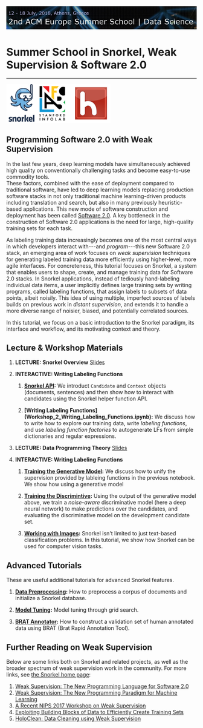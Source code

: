 <img align:right src="imgs/acm.jpg" alt="Snorkel" width=700px/>

# Summer School in Snorkel, Weak Supervision & Software 2.0

---
<img align:right src="imgs/hazy.jpg" alt="Hazy Research" width=275px/>

## Programming Software 2.0 with Weak Supervision

In the last few years, deep learning models have simultaneously achieved high quality on conventionally challenging tasks and become easy-to-use commodity tools.	
These factors, combined with the ease of deployment compared to traditional software, have led to deep learning models replacing production software stacks in not only traditional machine learning-driven products including translation and search, but also in many previously heuristic-based applications.
This new mode of software construction and deployment has been called [Software 2.0](https://medium.com/@karpathy).
A key bottleneck in the construction of Software 2.0 applications is the need for large, high-quality training sets for each task.

As labeling training data increasingly becomes one of the most central ways in which developers interact with---and _program_---this new Software 2.0 stack, an emerging area of work focuses on _weak supervision_ techniques for generating labeled training data more efficiently using higher-level, more agile interfaces.
For concreteness, this tutorial focuses on Snorkel, a system that enables users to shape, create, and manage training data for Software 2.0 stacks.
In Snorkel applications, instead of tediously hand-labeling individual data items, a user implicitly defines large training sets by writing programs, called labeling functions, that assign labels to subsets of data points, albeit noisily.
This idea of using multiple, imperfect sources of labels builds on previous work in _distant supervision_, and extends it to handle a more diverse range of noisier, biased, and potentially correlated sources.

In this tutorial, we focus on a basic introduction to the Snorkel paradigm, its interface and workflow, and its motivating context and theory.

## Lecture & Workshop Materials

1. **LECTURE: Snorkel Overview** [Slides](slides/Snorkel-Workshop-FINAL.pdf)
2. **INTERACTIVE: Writing Labeling Functions**

	1. **[Snorkel API](Workshop_1_Snorkel_API.ipynb):**
We introduct `Candidate` and `Context` objects (documents, sentences) and then show how to interact with candidates using the Snorkel helper function API. 

	2. **[Writing Labeling Functions] (Workshop_2_Writing_Labeling_Functions.ipynb):**
We discuss how to write how to explore our training data, write _labeling functions_, and use _labeling function factories_ to autogenerate LFs from simple dictionaries and regular expressions.

3. **LECTURE: Data Programming Theory**  [Slides](slides/DP_matrix_approx_theory.pdf)

2. **INTERACTIVE: Writing Labeling Functions**
	1. **[Training the Generative Model](Workshop_3_Generative_Model_Training.ipynb):**
	We discuss how to unify the supervision provided by lableing functions in the previous notebook. We show how using a generative model 
	
	2. **[Training the Discrimintive](Workshop_4_Discriminative_Model_Training.ipynb):**
	Using the output of the generative model above, we train a _noise-aware_ discriminative model (here a deep neural network) to make predictions over the candidates, and evaluating the discriminative model on the development candidate set.
	
	3. **[Working with Images](https://github.com/HazyResearch/snorkel/blob/master/tutorials/images/Images_Tutorial.ipynb):**
	Snorkel isn't limited to just text-based classification problems. In this tutorial, we show how Snorkel can be used for computer vision tasks. 

## Advanced Tutorials

These are useful additional tutorials for advanced Snorkel features.

1. **[Data Preprocessing](Workshop_5_Advanced_Preprocessing.ipynb):**
How to preprocess a corpus of documents and initialize a Snorkel database.

2. **[Model Tuning](Workshop_6_Advanced_Grid_Search.ipynb):**
Model tuning through grid search.

3. **[BRAT Annotator](Workshop_7_Advanced_BRAT_Annotator.ipynb):**
How to construct a validation set of human annotated data using BRAT (Brat Rapid Annotation Tool).

## Further Reading on Weak Supervision

Below are some links both on Snorkel and related projects, as well as the broader spectrum of weak supervision work in the community.
For more links, see [the Snorkel home page](snorkel.stanford.edu):

1. [Weak Supervision: The New Programming Language for Software 2.0](https://hazyresearch.github.io/snorkel/blog/snorkel_programming_training_data.html)
2. [Weak Supervision: The New Programming Paradigm for Machine Learning](https://hazyresearch.github.io/snorkel/blog/ws_blog_post.html)
3. [A Recent NIPS 2017 Workshop on Weak Supervision](http://lld-workshop.github.io/)
4. [Exploiting Building Blocks of Data to Efficiently Create Training Sets](http://dawn.cs.stanford.edu/2017/09/14/coral/)
5. [HoloClean: Data Cleaning using Weak Supervision](https://hazyresearch.github.io/snorkel/blog/holoclean.html)


